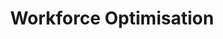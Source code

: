 ---
layout: solution
title: Workforce Optimisation
permalink: /solutions/strategic-advisory/workforce-optimisation
description: "Empower Your Team, Maximise Productivity: The Future of Workforce Optimisation"
og_image_url: /assets/img/photos/opengraph/axops-technologies-og-image-v1.jpg
---